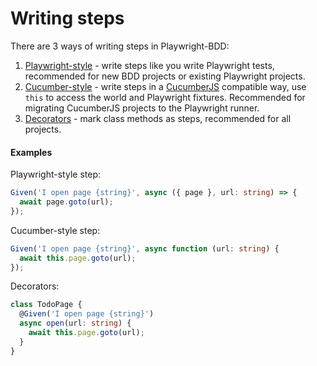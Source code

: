 # Writing steps

There are 3 ways of writing steps in Playwright-BDD:

1. [Playwright-style](writing-steps/playwright-style.md) - write steps like you write Playwright tests, recommended for new BDD projects or existing Playwright projects.
2. [Cucumber-style](writing-steps/cucumber-style.md) - write steps in a [CucumberJS](https://github.com/cucumber/cucumber-js/blob/main/docs/support_files/step_definitions.md) compatible way, use `this` to access the world and Playwright fixtures. Recommended for migrating CucumberJS projects to the Playwright runner.
3. [Decorators](writing-steps/decorators.md) - mark class methods as steps, recommended for all projects.

#### Examples

Playwright-style step:
```ts
Given('I open page {string}', async ({ page }, url: string) => {
  await page.goto(url);
});
```

Cucumber-style step:
```ts
Given('I open page {string}', async function (url: string) {
  await this.page.goto(url);
});
```

Decorators:
```ts
class TodoPage {
  @Given('I open page {string}')
  async open(url: string) {
    await this.page.goto(url);
  }
}
```